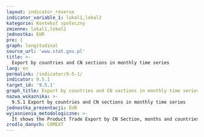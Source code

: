 ```yaml
---
layout: indicator_reverse
indicator_variable_1: lokal1,lokal2
kategorie: Kontekst społeczny
zmienne: lokal1,lokal2
jednostka: EUR
pre: 1
graph: longitudinal
source_url: 'www.stat.gov.pl'
title: >-
  Export by countries and CN sections in monthly time series
lang: en
permalink: /indicator/9-5-1/
indicator: 9.5.1
target_id: '9.5.1'
graph_title: Export by countries and CN sections in monthly time series
nazwa_wskaznika: >-
  9.5.1 Export by countries and CN sections in monthly time series
jednostka_prezentacji: EUR
wyjasnienia_metodologiczne: >-
  It shows the Product Trade Export by CN Section, months and countries in the long time series starting from 2001
zrodlo_danych: COMEXT
---
```

